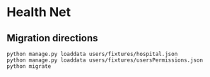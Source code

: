 # Health Net

## Migration directions
```
python manage.py loaddata users/fixtures/hospital.json
python manage.py loaddata users/fixtures/usersPermissions.json
python migrate
```
